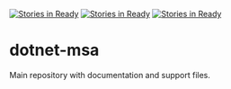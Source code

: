 [![Stories in Ready](https://badge.waffle.io/redhat-dotnet-msa/dotnet-msa.png?label=ready&title=Ready)](https://waffle.io/redhat-dotnet-msa/dotnet-msa)
[![Stories in Ready](https://badge.waffle.io/redhat-dotnet-msa/dotnet-msa.png?label=ready&title=Ready)](https://waffle.io/redhat-dotnet-msa/dotnet-msa)
[![Stories in Ready](https://badge.waffle.io/redhat-dotnet-msa/dotnet-msa.png?label=ready&title=Ready)](https://waffle.io/redhat-dotnet-msa/dotnet-msa)
# dotnet-msa
Main repository with documentation and support files.
